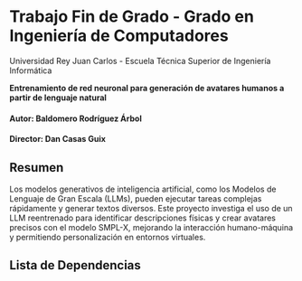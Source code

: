 # Trabajo Fin de Grado - Grado en Ingeniería de Computadores
Universidad Rey Juan Carlos - Escuela Técnica Superior de Ingeniería Informática

**Entrenamiento de red neuronal para generación de avatares humanos a partir de lenguaje natural**

#### Autor: Baldomero Rodríguez Árbol
#### Director: Dan Casas Guix

## Resumen
Los modelos generativos de inteligencia artificial, como los Modelos de Lenguaje de Gran Escala (LLMs), pueden ejecutar tareas complejas rápidamente y generar textos diversos. Este proyecto investiga el uso de un LLM reentrenado para identificar descripciones físicas y crear avatares precisos con el modelo SMPL-X, mejorando la interacción humano-máquina y permitiendo personalización en entornos virtuales.

## Lista de Dependencias
